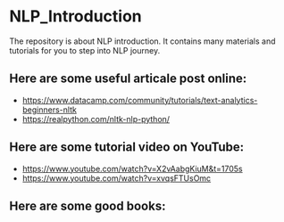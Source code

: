 # NLP_Introduction
The repository is about NLP introduction. It contains many materials and tutorials for you to step into NLP journey.
## Here are some useful articale post online:
- https://www.datacamp.com/community/tutorials/text-analytics-beginners-nltk
- https://realpython.com/nltk-nlp-python/

## Here are some tutorial video on YouTube:
- https://www.youtube.com/watch?v=X2vAabgKiuM&t=1705s
- https://www.youtube.com/watch?v=xvqsFTUsOmc

## Here are some good books:
